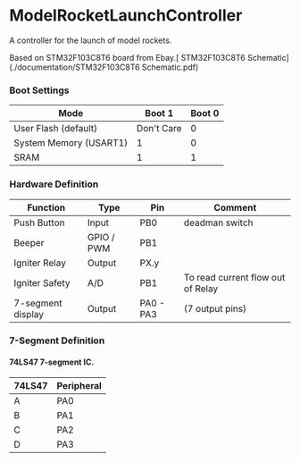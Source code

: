 # ModelRocketLaunchController
A controller for the launch of model rockets.

Based on STM32F103C8T6 board from Ebay.[ STM32F103C8T6 Schematic](./documentation/STM32F103C8T6 Schematic.pdf) 

### Boot Settings
|Mode|Boot 1|Boot 0|
|--|--|--|
|User Flash (default)|Don't Care|0|
|System Memory (USART1)|1|0|
|SRAM|1|1| 

### Hardware Definition
|Function|Type|Pin|Comment|
|--|--|--|--|
|Push Button| Input |PB0| deadman switch|
|Beeper| GPIO / PWM |PB1||
|Igniter Relay| Output |PX.y||
|Igniter Safety | A/D |PB1| To read current flow out of Relay|
|7-segment display| Output |PA0 - PA3| (7 output pins)|

### 7-Segment Definition
#### 74LS47 7-segment IC.
|74LS47|Peripheral|
|--|--|
|A|PA0|
|B|PA1|
|C|PA2|
|D|PA3|




